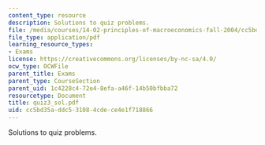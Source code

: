 ```yaml
---
content_type: resource
description: Solutions to quiz problems.
file: /media/courses/14-02-principles-of-macroeconomics-fall-2004/cc5bd35addc531084cdece4e1f718866_quiz3_sol.pdf
file_type: application/pdf
learning_resource_types:
- Exams
license: https://creativecommons.org/licenses/by-nc-sa/4.0/
ocw_type: OCWFile
parent_title: Exams
parent_type: CourseSection
parent_uid: 1c4228c4-72e4-8efa-a46f-14b50bfbba72
resourcetype: Document
title: quiz3_sol.pdf
uid: cc5bd35a-ddc5-3108-4cde-ce4e1f718866
---
```

Solutions to quiz problems.